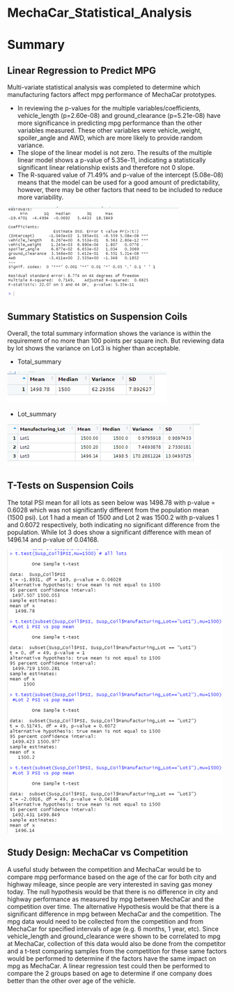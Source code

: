 # MechaCar_Statistical_Analysis
# Summary
## Linear Regression to Predict MPG

Multi-variate statistical analysis was completed to determine which manufacturing factors affect mpg performance of MechaCar prototypes.

- In reviewing the p-values for the multiple variables/coefficients, vehicle_length (p=2.60e-08) and ground_clearance (p=5.21e-08)  have more significance in predicting mpg performance than the other variables measured. These other variables were vehicle_weight, spoiler_angle and AWD, which are more likely to provide random variance.
- The slope of the linear model is not zero.  The results of the multiple linear model shows a p-value of 5.35e-11, indicating a statistically significant linear relationship exists and therefore not 0 slope.
- The R-squared value of 71.49% and p-value of the intercept (5.08e-08) means that the model can be used for a good amount of predictability, however, there may be other factors that need to be included to reduce more variability.

![](https://github.com/AlexGeiger1/MechaCar_Statistical_Analysis/blob/main/Resources/deliverable1.png)

## Summary Statistics on Suspension Coils
Overall, the total summary information shows the variance is within the requirement of no more than 100 points per square inch.  But reviewing data by lot shows the variance on Lot3 is higher than acceptable.
- Total_summary

![Total_summary](https://github.com/AlexGeiger1/MechaCar_Statistical_Analysis/blob/main/Resources/deliverable2a.png)

- Lot_summary

![Lot_summary](https://github.com/AlexGeiger1/MechaCar_Statistical_Analysis/blob/main/Resources/deliverable2b.png)

## T-Tests on Suspension Coils
The total PSI mean for all lots as seen below was 1498.78 with p-value = 0.6028 which was not significantly different from the population mean (1500 psi). 
Lot 1 had a mean of 1500 and  Lot 2 was 1500.2 with p-values 1 and 0.6072 respectively, both indicating no significant difference from the population.  While lot 3 does show a significant difference with mean of 1496.14 and p-value of 0.04168.

![](https://github.com/AlexGeiger1/MechaCar_Statistical_Analysis/blob/main/Resources/deliverable3.png)

## Study Design: MechaCar vs Competition
A useful study between the competition and MechaCar would be to compare mpg performance based on the age of the car for both city and highway mileage, since people are very interested in saving gas money today.  The null hypothesis would be that there is no difference in city and highway performance as measured by mpg between MechaCar and the competition over time.  The alternative Hypothesis would be that there is a significant difference in mpg between MechaCar and the competition. 
The mpg data would need to be collected from the competition and from MechaCar for specified intervals of age (e.g. 6 months, 1 year, etc). Since vehicle_length and ground_clearance were shown to be correlated to mpg at MechaCar, collection of this data would also be done from the competitor and a t-test comparing samples from the competition for these same factors would be performed to determine if the factors have the same impact on mpg as MechaCar.   A linear regression test could then be performed to compare the 2 groups based on age to determine if one company does better than the other over age of the vehicle.

